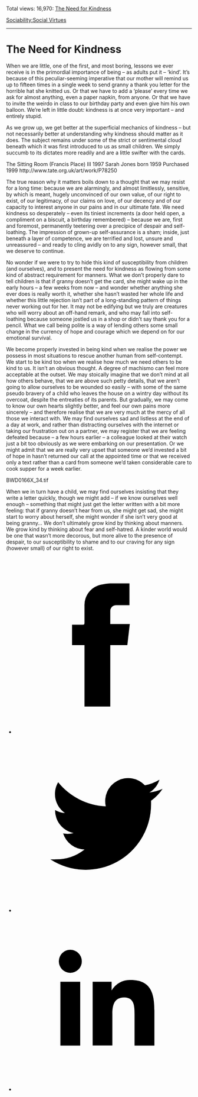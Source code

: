Total views: 16,970: [The Need for Kindness](https://www.theschooloflife.com/thebookoflife/the-need-for-kindness/)

[Sociability:](https://www.theschooloflife.com/thebookoflife/category/sociability/)[Social Virtues](https://www.theschooloflife.com/thebookoflife/category/sociability/social-virtues/)

* * *

# The Need for Kindness
<style>
						.alignnone {
  display: block;
  margin-left: auto;
  margin-right: auto;
  align: center:
}

.addtoany_share_save_container {
display:none;
}

.wp-block-image {
		display: block;
  margin-left: auto;
  margin-right: auto;
  width: 50%;
}

.aligncenter {
display: block;
  margin-left: auto;
  margin-right: auto;
  align: center:
}

@media only screen and (max-width: 500px) {
  .wp-block-image {
		display: block;
  margin-left: auto;
  margin-right: auto;
  width: 100%;
} }

h1 {max-width: 600px !important;
}
.s18-single-post .content-area .site-main article .post-cat-header-display + .old-wrapper p {
    font-size: 1.200em
}
						</style>

When we are little, one of the first, and most boring, lessons we ever receive is in the primordial importance of being – as adults put it – ‘kind’. It’s because of this peculiar-seeming imperative that our mother will remind us up to fifteen times in a single week to send granny a thank you letter for the horrible hat she knitted us. Or that we have to add a ‘please’ every time we ask for almost anything, even a paper napkin, from anyone. Or that we have to invite the weirdo in class to our birthday party and even give him his own balloon. We’re left in little doubt: kindness is at once very important – and entirely stupid.

As we grow up, we get better at the superficial mechanics of kindness – but not necessarily better at understanding why kindness should matter as it does. The subject remains under some of the strict or sentimental cloud beneath which it was first introduced to us as small children. We simply succumb to its dictates more readily and are a little swifter with the cards.

<figure class="aligncenter"><img src="https://www.theschooloflife.com/thebookoflife/wp-content/uploads/2019/10/P78250_10-1024x1022.jpg" alt="" class="wp-image-23748" srcset="https://www.theschooloflife.com/thebookoflife/wp-content/uploads/2019/10/P78250_10-1024x1022.jpg 1024w, https://www.theschooloflife.com/thebookoflife/wp-content/uploads/2019/10/P78250_10-150x150.jpg 150w, https://www.theschooloflife.com/thebookoflife/wp-content/uploads/2019/10/P78250_10-300x300.jpg 300w, https://www.theschooloflife.com/thebookoflife/wp-content/uploads/2019/10/P78250_10-768x767.jpg 768w, https://www.theschooloflife.com/thebookoflife/wp-content/uploads/2019/10/P78250_10.jpg 1536w" sizes="(max-width: 1024px) 100vw, 1024px"><figcaption>The Sitting Room (Francis Place) III 1997 Sarah Jones born 1959 Purchased 1999 http://www.tate.org.uk/art/work/P78250</figcaption></figure>

The true reason why it matters boils down to a thought that we may resist for a long time: because we are alarmingly, and almost limitlessly, sensitive, by which is meant, hugely unconvinced of our own value, of our right to exist, of our legitimacy, of our claims on love, of our decency and of our capacity to interest anyone in our pains and in our ultimate fate. We need kindness so desperately – even its tiniest increments (a door held open, a compliment on a biscuit, a birthday remembered) – because we are, first and foremost, permanently teetering over a precipice of despair and self-loathing. The impression of grown-up self-assurance is a sham; inside, just beneath a layer of competence, we are terrified and lost, unsure and unreassured – and ready to cling avidly on to any sign, however small, that we deserve to continue.

No wonder if we were to try to hide this kind of susceptibility from children (and ourselves), and to present the need for kindness as flowing from some kind of abstract requirement for manners. What we don’t properly dare to tell children is that if granny doesn’t get the card, she might wake up in the early hours – a few weeks from now – and wonder whether anything she ever does is really worth it, whether she hasn’t wasted her whole life and whether this little rejection isn’t part of a long-standing pattern of things never working out for her. It may not be edifying but we truly are creatures who will worry about an off-hand remark, and who may fall into self-loathing because someone jostled us in a shop or didn’t say thank you for a pencil. What we call being polite is a way of lending others some small change in the currency of hope and courage which we depend on for our emotional survival.&nbsp;

We become properly invested in being kind when we realise the power we possess in most situations to rescue another human from self-contempt. We start to be kind too when we realise how much we need others to be kind to us. It isn’t an obvious thought. A degree of machismo can feel more acceptable at the outset. We may stoically imagine that we don’t mind at all how others behave, that we are above such petty details, that we aren’t going to allow ourselves to be wounded so easily – with some of the same pseudo bravery of a child who leaves the house on a wintry day without its overcoat, despite the entreaties of its parents. But gradually, we may come to know our own hearts slightly better, and feel our own pains more sincerely – and therefore realise that we are very much at the mercy of all those we interact with. We may find ourselves sad and listless at the end of a day at work, and rather than distracting ourselves with the internet or taking our frustration out on a partner, we may register that we are feeling defeated because – a few hours earlier – a colleague looked at their watch just a bit too obviously as we were embarking on our presentation. Or we might admit that we are really very upset that someone we’d invested a bit of hope in hasn’t returned our call at the appointed time or that we received only a text rather than a card from someone we’d taken considerable care to cook supper for a week earlier.

<figure class="aligncenter"><img src="https://www.theschooloflife.com/thebookoflife/wp-content/uploads/2019/10/27096-1393513304-Sarah-Jones-MP-JONES-00033-A-300-copy-1022x1024.jpg" alt="" class="wp-image-23749" srcset="https://www.theschooloflife.com/thebookoflife/wp-content/uploads/2019/10/27096-1393513304-Sarah-Jones-MP-JONES-00033-A-300-copy-1022x1024.jpg 1022w, https://www.theschooloflife.com/thebookoflife/wp-content/uploads/2019/10/27096-1393513304-Sarah-Jones-MP-JONES-00033-A-300-copy-150x150.jpg 150w, https://www.theschooloflife.com/thebookoflife/wp-content/uploads/2019/10/27096-1393513304-Sarah-Jones-MP-JONES-00033-A-300-copy-300x300.jpg 300w, https://www.theschooloflife.com/thebookoflife/wp-content/uploads/2019/10/27096-1393513304-Sarah-Jones-MP-JONES-00033-A-300-copy-768x769.jpg 768w" sizes="(max-width: 1022px) 100vw, 1022px"><figcaption>BWD0166X_34.tif</figcaption></figure>

When we in turn have a child, we may find ourselves insisting that they write a letter quickly, though we might add – if we know ourselves well enough – something that might just get the letter written with a bit more feeling: that if granny doesn’t hear from us, she might get sad, she might start to worry about herself, she might wonder if she isn’t very good at being granny… We don’t ultimately grow kind by thinking about manners. We grow kind by thinking about fear and self-hatred. A kinder world would be one that wasn’t more decorous, but more alive to the presence of despair, to our susceptibility to shame and to our craving for any sign (however small) of our right to exist.

<style>
    .iframe-class { display: block !important; }
</style>

- [<svg xmlns="http://www.w3.org/2000/svg" viewbox="0 0 26 26"><title>Facebook</title>
                    <g>
                        <path d="M8.38,10H9.92c.2,0,.29,0,.29-.28,0-.82,0-1.64,0-2.46a3.05,3.05,0,0,1,2.57-3.15A7.22,7.22,0,0,1,14,3.95c.86,0,1.71,0,2.57,0h.25v3.2h-2A.85.85,0,0,0,14,8c0,.62,0,1.24,0,1.91h2.87L16.51,13H14v9H10.21V13H8.38Z"></path>
                    </g>
                </svg>](http://www.facebook.com/sharer/sharer.php?u=https://www.theschooloflife.com/thebookoflife/the-need-for-kindness/)
- [<svg xmlns="http://www.w3.org/2000/svg" viewbox="0 0 26 26"><title>Twitter</title>
                    <path d="M21.69,7.9a6.75,6.75,0,0,1-1.94.53,3.39,3.39,0,0,0,1.48-1.87,6.76,6.76,0,0,1-2.14.82,3.38,3.38,0,0,0-5.75,3.08,9.59,9.59,0,0,1-7-3.53,3.38,3.38,0,0,0,1,4.51A3.36,3.36,0,0,1,5.89,11v0A3.38,3.38,0,0,0,8.6,14.37a3.39,3.39,0,0,1-1.53.06,3.38,3.38,0,0,0,3.15,2.35A6.78,6.78,0,0,1,6,18.22a6.87,6.87,0,0,1-.81,0A9.6,9.6,0,0,0,20,10.08q0-.22,0-.44A6.86,6.86,0,0,0,21.69,7.9Z"></path>
                </svg>](http://twitter.com/share?url=https://www.theschooloflife.com/thebookoflife/the-need-for-kindness/&text=&via=theschooloflife)
- [<svg xmlns="http://www.w3.org/2000/svg" viewbox="0 0 26 26"><title>LinkedIn</title>
<path class="cls-2" d="M6.67,10H9.58v9.36H6.67ZM8.13,5.32A1.69,1.69,0,1,1,6.44,7,1.69,1.69,0,0,1,8.13,5.32"></path><path class="cls-2" d="M11.41,10H14.2v1.28h0A3.06,3.06,0,0,1,17,9.75c2.95,0,3.49,1.94,3.49,4.46v5.14H17.57V14.79c0-1.09,0-2.48-1.51-2.48s-1.75,1.18-1.75,2.4v4.63H11.41Z"></path></svg>](https://www.linkedin.com/shareArticle?mini=true&url=https://www.theschooloflife.com/thebookoflife/the-need-for-kindness/)
